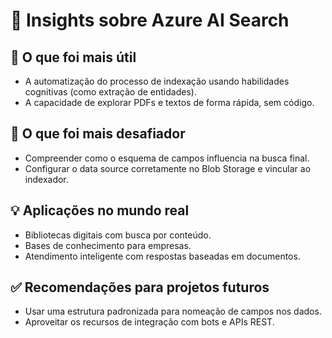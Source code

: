 # 📓 Insights sobre Azure AI Search

## 🚀 O que foi mais útil
- A automatização do processo de indexação usando habilidades cognitivas (como extração de entidades).
- A capacidade de explorar PDFs e textos de forma rápida, sem código.

## 🧠 O que foi mais desafiador
- Compreender como o esquema de campos influencia na busca final.
- Configurar o data source corretamente no Blob Storage e vincular ao indexador.

## 💡 Aplicações no mundo real
- Bibliotecas digitais com busca por conteúdo.
- Bases de conhecimento para empresas.
- Atendimento inteligente com respostas baseadas em documentos.

## ✅ Recomendações para projetos futuros
- Usar uma estrutura padronizada para nomeação de campos nos dados.
- Aproveitar os recursos de integração com bots e APIs REST.

